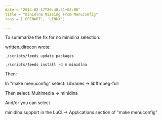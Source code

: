 ```yaml
---
date = "2014-02-17T20:48:41+08:00"
title = "minidlna Missing From Menuconfig"
tags = ['OPENWRT', 'LINUX']

---
```


To summarize the fix for no minidlna selection:

written_direcon wrote:

    ./scripts/feeds update packages

    ./scripts/feeds install -d m minidlna

<!--more-->

Then:

In "make menuconfig" select: Libraries -> libffmpeg-full

Then select: Multimedia -> minidlna

And/or you can select

minidlna support in the LuCI -> Applications section of "make menuconfig"
